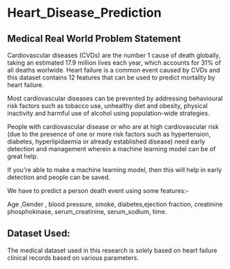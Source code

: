 # Heart_Disease_Prediction


## Medical Real World Problem Statement

Cardiovascular diseases (CVDs) are the number 1 cause of death globally, taking an estimated 17.9 million lives each year, which accounts for 31% of all deaths worlwide. Heart failure is a common event caused by CVDs and this dataset contains 12 features that can be used to predict mortality by heart failure.

Most cardiovascular diseases can be prevented by addressing behavioural risk factors such as tobacco use, unhealthy diet and obesity, physical inactivity and harmful use of alcohol using population-wide strategies.

People with cardiovascular disease or who are at high cardiovascular risk (due to the presence of one or more risk factors such as hypertension, diabetes, hyperlipidaemia or already established disease) need early detection and management wherein a machine learning model can be of great help.

If you're able to make a machine learning model, then this will help in early detection and people can be saved.

We have to predict a person death event using some features:-

Age ,Gender , blood pressure, smoke, diabetes,ejection fraction, creatinine phosphokinase, serum_creatinine, serum_sodium, time.

## Dataset Used:

The medical dataset used in this research is solely based on heart failure clinical records based on various parameters.



